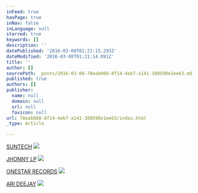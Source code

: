 ```yaml
---
inFeed: true
hasPage: true
inNav: false
inLanguage: null
starred: true
keywords: []
description: ''
datePublished: '2016-03-08T01:21:15.293Z'
dateModified: '2016-03-08T01:21:14.091Z'
title: ''
author: []
sourcePath: _posts/2016-03-08-78eab088-8f14-4eb7-a141-380590e1ee63.md
published: true
authors: []
publisher:
  name: null
  domain: null
  url: null
  favicon: null
url: 78eab088-8f14-4eb7-a141-380590e1ee63/index.html
_type: Article

---
```

[SUNTECH][0]
![](https://s3-us-west-2.amazonaws.com/the-grid-img/p/779ed98757bf6bac9c527d0b110059192be35953.jpg)

[JHONNY LP][1]
![](https://s3-us-west-2.amazonaws.com/the-grid-img/p/e4abd492b830ac65f9f7965611080cf97fd57137.jpg)

[ONESTAR RECORDS][2]
![](https://s3-us-west-2.amazonaws.com/the-grid-img/p/cf5ad20111c4512501b916f61ea082d62f801946.png)

[ARI DEEJAY][3]
![](https://the-grid-user-content.s3-us-west-2.amazonaws.com/d8a9640c-2447-438f-bbed-86a5ec9dc3d6.jpg)

[0]: https://www.facebook.com/suntechdj/
[1]: https://www.facebook.com/jhonnylpofficial/?fref=ts
[2]: https://www.facebook.com/onestarrecordstv/?fref=ts
[3]: https://www.facebook.com/arideejay?fref=ts